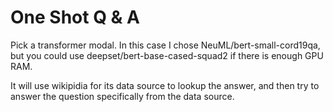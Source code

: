 # One Shot Q & A

Pick a transformer modal. In this case I chose NeuML/bert-small-cord19qa, but you could use deepset/bert-base-cased-squad2 if there is enough GPU RAM.

It will use wikipidia for its data source to lookup the answer, and then try to answer the question specifically from the data source.
